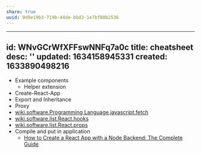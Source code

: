 ```yaml
---
share: true
uuid: 9d9e19b3-719b-44de-bbd3-1e7bf80b2536
---
```

---
id: WNvGCrWfXFFswNNFq7a0c
title: cheatsheet
desc: ''
updated: 1634158945331
created: 1633890498216
---

* Example components
  * Helper extension
* Create-React-App
* Export and Inheritance
* Proxy
* [wiki.software.Programming Language.javascript.fetch](/undefined)
* [wiki.software.list.React.hooks](/undefined)
* [wiki.software.list.React.props](/undefined)
* Compile and put in application
  * [How to Create a React App with a Node Backend: The Complete Guide](https://www.freecodecamp.org/news/how-to-create-a-react-app-with-a-node-backend-the-complete-guide/)
